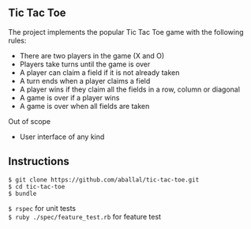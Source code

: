 Tic Tac Toe
---

The project implements the popular Tic Tac Toe game with the following rules:
  * There are two players in the game (X and O)
  * Players take turns until the game is over
  * A player can claim a field if it is not already taken
  * A turn ends when a player claims a field
  * A player wins if they claim all the fields in a row, column or diagonal
  * A game is over if a player wins
  * A game is over when all fields are taken

Out of scope
  * User interface of any kind

Instructions
---

```
$ git clone https://github.com/aballal/tic-tac-toe.git
$ cd tic-tac-toe
$ bundle
```

`$ rspec` for unit tests  
`$ ruby ./spec/feature_test.rb` for feature test
